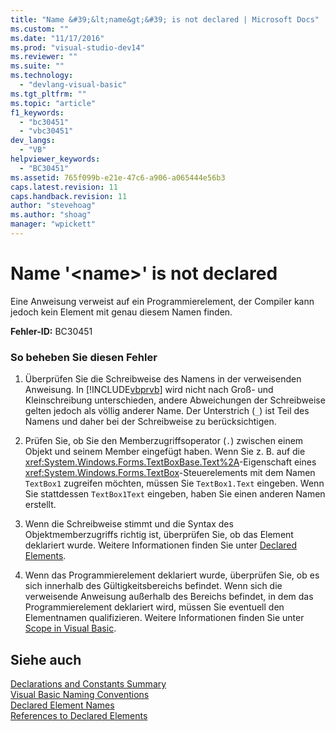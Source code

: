 ```yaml
---
title: "Name &#39;&lt;name&gt;&#39; is not declared | Microsoft Docs"
ms.custom: ""
ms.date: "11/17/2016"
ms.prod: "visual-studio-dev14"
ms.reviewer: ""
ms.suite: ""
ms.technology: 
  - "devlang-visual-basic"
ms.tgt_pltfrm: ""
ms.topic: "article"
f1_keywords: 
  - "bc30451"
  - "vbc30451"
dev_langs: 
  - "VB"
helpviewer_keywords: 
  - "BC30451"
ms.assetid: 765f099b-e21e-47c6-a906-a065444e56b3
caps.latest.revision: 11
caps.handback.revision: 11
author: "stevehoag"
ms.author: "shoag"
manager: "wpickett"
---
```

# Name &#39;&lt;name&gt;&#39; is not declared
Eine Anweisung verweist auf ein Programmierelement, der Compiler kann jedoch kein Element mit genau diesem Namen finden.  
  
 **Fehler\-ID:** BC30451  
  
### So beheben Sie diesen Fehler  
  
1.  Überprüfen Sie die Schreibweise des Namens in der verweisenden Anweisung.  In [!INCLUDE[vbprvb](../../../csharp/programming-guide/concepts/linq/includes/vbprvb_md.md)] wird nicht nach Groß\- und Kleinschreibung unterschieden, andere Abweichungen der Schreibweise gelten jedoch als völlig anderer Name.  Der Unterstrich \(`_`\) ist Teil des Namens und daher bei der Schreibweise zu berücksichtigen.  
  
2.  Prüfen Sie, ob Sie den Memberzugriffsoperator \(`.`\) zwischen einem Objekt und seinem Member eingefügt haben.  Wenn Sie z. B. auf die <xref:System.Windows.Forms.TextBoxBase.Text%2A>\-Eigenschaft eines <xref:System.Windows.Forms.TextBox>\-Steuerelements mit dem Namen `TextBox1` zugreifen möchten, müssen Sie `TextBox1.Text` eingeben.  Wenn Sie stattdessen `TextBox1Text` eingeben, haben Sie einen anderen Namen erstellt.  
  
3.  Wenn die Schreibweise stimmt und die Syntax des Objektmemberzugriffs richtig ist, überprüfen Sie, ob das Element deklariert wurde.  Weitere Informationen finden Sie unter [Declared Elements](../../../visual-basic/programming-guide/language-features/declared-elements/index.md).  
  
4.  Wenn das Programmierelement deklariert wurde, überprüfen Sie, ob es sich innerhalb des Gültigkeitsbereichs befindet.  Wenn sich die verweisende Anweisung außerhalb des Bereichs befindet, in dem das Programmierelement deklariert wird, müssen Sie eventuell den Elementnamen qualifizieren.  Weitere Informationen finden Sie unter [Scope in Visual Basic](../../../visual-basic/programming-guide/language-features/declared-elements/scope.md).  
  
## Siehe auch  
 [Declarations and Constants Summary](../../../visual-basic/language-reference/keywords/declarations-and-constants-summary.md)   
 [Visual Basic Naming Conventions](../../../visual-basic/programming-guide/program-structure/naming-conventions.md)   
 [Declared Element Names](../../../visual-basic/programming-guide/language-features/declared-elements/declared-element-names.md)   
 [References to Declared Elements](../../../visual-basic/programming-guide/language-features/declared-elements/references-to-declared-elements.md)